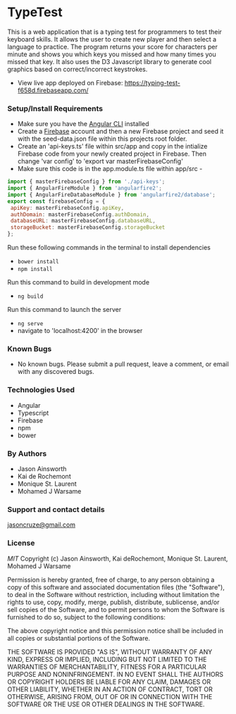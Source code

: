 # TypeTest

This is a web application that is a typing test for programmers to test their keyboard skills. It allows the user to create new player and then select a language to practice. The program returns your score for characters per minute and shows you which keys you missed and how many times you missed that key. It also uses the D3 Javascript library to generate cool graphics based on correct/incorrect keystrokes.

* View live app deployed on Firebase: https://typing-test-f658d.firebaseapp.com/

### Setup/Install Requirements

* Make sure you have the [Angular CLI](https://github.com/angular/angular-cli) installed
* Create a [Firebase](https://firebase.google.com/) account and then a new Firebase project and seed it with the seed-data.json file within this projects root folder.
* Create an 'api-keys.ts' file within src/app and copy in the intialize Firebase code from your newly created project in Firebase. Then change 'var config' to 'export var masterFirebaseConfig'
* Make sure this code is in the app.module.ts file within app/src -
 ```javascript
import { masterFirebaseConfig } from './api-keys';
import { AngularFireModule } from 'angularfire2';
import { AngularFireDatabaseModule } from 'angularfire2/database';
export const firebaseConfig = {
  apiKey: masterFirebaseConfig.apiKey,
  authDomain: masterFirebaseConfig.authDomain,
  databaseURL: masterFirebaseConfig.databaseURL,
  storageBucket: masterFirebaseConfig.storageBucket
};
```

Run these following commands in the terminal to install dependencies
* `bower install`
* `npm install`

Run this command to build in development mode
* `ng build`

Run this command to launch the server
* `ng serve`
* navigate to 'localhost:4200' in the browser 

### Known Bugs
* No known bugs. Please submit a pull request, leave a comment, or email with any discovered bugs.

### Technologies Used
* Angular
* Typescript
* Firebase
* npm
* bower

### By Authors
* Jason Ainsworth
* Kai de Rochemont
* Monique St. Laurent
* Mohamed J Warsame

### Support and contact details
jasoncruze@gmail.com

### License
_MIT_
Copyright (c) Jason Ainsworth, Kai deRochemont, Monique St. Laurent, Mohamed J Warsame

Permission is hereby granted, free of charge, to any person obtaining a copy of this software and associated documentation files (the "Software"), to deal in the Software without restriction, including without limitation the rights to use, copy, modify, merge, publish, distribute, sublicense, and/or sell copies of the Software, and to permit persons to whom the Software is furnished to do so, subject to the following conditions:

The above copyright notice and this permission notice shall be included in all copies or substantial portions of the Software.

THE SOFTWARE IS PROVIDED "AS IS", WITHOUT WARRANTY OF ANY KIND, EXPRESS OR IMPLIED, INCLUDING BUT NOT LIMITED TO THE WARRANTIES OF MERCHANTABILITY, FITNESS FOR A PARTICULAR PURPOSE AND NONINFRINGEMENT. IN NO EVENT SHALL THE AUTHORS OR COPYRIGHT HOLDERS BE LIABLE FOR ANY CLAIM, DAMAGES OR OTHER LIABILITY, WHETHER IN AN ACTION OF CONTRACT, TORT OR OTHERWISE, ARISING FROM, OUT OF OR IN CONNECTION WITH THE SOFTWARE OR THE USE OR OTHER DEALINGS IN THE SOFTWARE.

